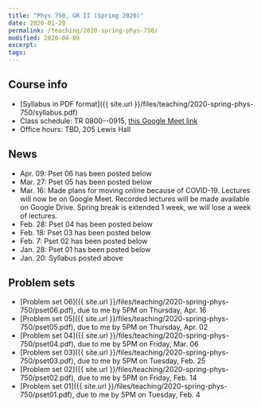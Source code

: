 ```yaml
---
title: "Phys 750, GR II (Spring 2020)"
date: 2020-01-20
permalink: /teaching/2020-spring-phys-750/
modified: 2020-04-09
excerpt:
tags:
---
```


## Course info

* [Syllabus in PDF format]({{ site.url }}/files/teaching/2020-spring-phys-750/syllabus.pdf)
* Class schedule:  TR 0800--0915, [this Google Meet link](https://meet.google.com/hmc-pkqq-qqi)
* Office hours:  TBD, 205 Lewis Hall

## News

* Apr. 09: Pset 06 has been posted below
* Mar. 27: Pset 05 has been posted below
* Mar. 16: Made plans for moving online because of COVID-19. Lectures
  will now be on Google Meet. Recorded lectures will be made available
  on Google Drive. Spring break is extended 1 week, we will lose a
  week of lectures.
* Feb. 28: Pset 04 has been posted below
* Feb. 18: Pset 03 has been posted below
* Feb. 7: Pset 02 has been posted below
* Jan. 28: Pset 01 has been posted below
* Jan. 20: Syllabus posted above

## Problem sets

* [Problem set 06]({{ site.url }}/files/teaching/2020-spring-phys-750/pset06.pdf),
  due to me by 5PM on Thursday, Apr. 16
* [Problem set 05]({{ site.url }}/files/teaching/2020-spring-phys-750/pset05.pdf),
  due to me by 5PM on Thursday, Apr. 02
* [Problem set 04]({{ site.url }}/files/teaching/2020-spring-phys-750/pset04.pdf),
  due to me by 5PM on Friday, Mar. 06
* [Problem set 03]({{ site.url }}/files/teaching/2020-spring-phys-750/pset03.pdf),
  due to me by 5PM on Tuesday, Feb. 25
* [Problem set 02]({{ site.url }}/files/teaching/2020-spring-phys-750/pset02.pdf),
  due to me by 5PM on Friday, Feb. 14
* [Problem set 01]({{ site.url }}/files/teaching/2020-spring-phys-750/pset01.pdf),
  due to me by 5PM on Tuesday, Feb. 4
